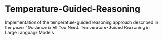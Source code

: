 # Temperature-Guided-Reasoning
Implementation of the temperature-guided reasoning approach described in the paper "Guidance is All You Need: Temperature-Guided Reasoning in Large Language Models.
